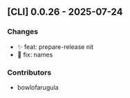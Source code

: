 ## [CLI] 0.0.26 - 2025-07-24

### Changes

- ✨ feat: prepare-release nit
- 🐛 fix: names

### Contributors

- bowlofarugula
